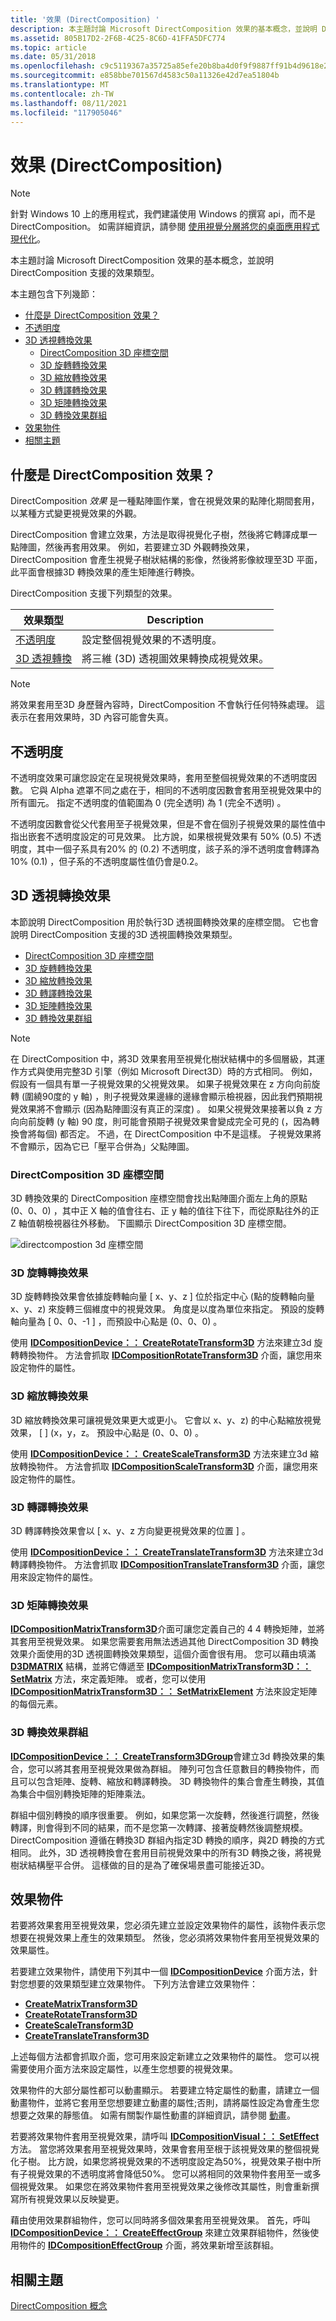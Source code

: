 ```yaml
---
title: '效果 (DirectComposition) '
description: 本主題討論 Microsoft DirectComposition 效果的基本概念，並說明 DirectComposition 支援的效果類型。
ms.assetid: 805B17D2-2F6B-4C25-8C6D-41FFA5DFC774
ms.topic: article
ms.date: 05/31/2018
ms.openlocfilehash: c9c5119367a35725a85efe20b8ba4d0f9f9887ff91b4d9618e2215bedfbfef67
ms.sourcegitcommit: e858bbe701567d4583c50a11326e42d7ea51804b
ms.translationtype: MT
ms.contentlocale: zh-TW
ms.lasthandoff: 08/11/2021
ms.locfileid: "117905046"
---
```

# <a name="effects-directcomposition"></a>效果 (DirectComposition) 

> [!NOTE]
> 針對 Windows 10 上的應用程式，我們建議使用 Windows 的撰寫 api，而不是 DirectComposition。 如需詳細資訊，請參閱 [使用視覺分層將您的桌面應用程式現代化](/windows/uwp/composition/visual-layer-in-desktop-apps)。

本主題討論 Microsoft DirectComposition 效果的基本概念，並說明 DirectComposition 支援的效果類型。

本主題包含下列幾節：

-   [什麼是 DirectComposition 效果？](#what-is-a-directcomposition-effect)
-   [不透明度](#opacity)
-   [3D 透視轉換效果](#3d-perspective-transform-effects)
    -   [DirectComposition 3D 座標空間](#the-directcomposition-3d-coordinate-space)
    -   [3D 旋轉轉換效果](#3d-rotation-transform-effect)
    -   [3D 縮放轉換效果](#3d-scaling-transform-effect)
    -   [3D 轉譯轉換效果](#3d-translation-transform-effect)
    -   [3D 矩陣轉換效果](#3d-matrix-transform-effect)
    -   [3D 轉換效果群組](#3d-transform-effect-group)
-   [效果物件](#effect-objects)
-   [相關主題](#related-topics)

## <a name="what-is-a-directcomposition-effect"></a>什麼是 DirectComposition 效果？

DirectComposition *效果* 是一種點陣圖作業，會在視覺效果的點陣化期間套用，以某種方式變更視覺效果的外觀。

DirectComposition 會建立效果，方法是取得視覺化子樹，然後將它轉譯成單一點陣圖，然後再套用效果。 例如，若要建立3D 外觀轉換效果，DirectComposition 會產生視覺子樹狀結構的影像，然後將影像紋理至3D 平面，此平面會根據3D 轉換效果的產生矩陣進行轉換。

DirectComposition 支援下列類型的效果。



| 效果類型                                                   | Description                                                                |
|---------------------------------------------------------------|----------------------------------------------------------------------------|
| [不透明度](#opacity)                                           | 設定整個視覺效果的不透明度。                                      |
| [3D 透視轉換](#3d-perspective-transform-effects) | 將三維 (3D) 透視圖效果轉換成視覺效果。 |



 

> [!Note]  
> 將效果套用至3D 身歷聲內容時，DirectComposition 不會執行任何特殊處理。 這表示在套用效果時，3D 內容可能會失真。

 

## <a name="opacity"></a>不透明度

不透明度效果可讓您設定在呈現視覺效果時，套用至整個視覺效果的不透明度因數。 它與 Alpha 遮罩不同之處在于，相同的不透明度因數會套用至視覺效果中的所有圖元。 指定不透明度的值範圍為 0 (完全透明) 為 1 (完全不透明) 。

不透明度因數會從父代套用至子視覺效果，但是不會在個別子視覺效果的屬性值中指出嵌套不透明度設定的可見效果。 比方說，如果根視覺效果有 50% (0.5) 不透明度，其中一個子系具有20% 的 (0.2) 不透明度，該子系的淨不透明度會轉譯為 10% (0.1) ，但子系的不透明度屬性值仍會是0.2。

## <a name="3d-perspective-transform-effects"></a>3D 透視轉換效果

本節說明 DirectComposition 用於執行3D 透視圖轉換效果的座標空間。 它也會說明 DirectComposition 支援的3D 透視圖轉換效果類型。

-   [DirectComposition 3D 座標空間](#the-directcomposition-3d-coordinate-space)
-   [3D 旋轉轉換效果](#3d-rotation-transform-effect)
-   [3D 縮放轉換效果](#3d-scaling-transform-effect)
-   [3D 轉譯轉換效果](#3d-translation-transform-effect)
-   [3D 矩陣轉換效果](#3d-matrix-transform-effect)
-   [3D 轉換效果群組](#3d-transform-effect-group)

> [!Note]  
> 在 DirectComposition 中，將3D 效果套用至視覺化樹狀結構中的多個層級，其運作方式與使用完整3D 引擎（例如 Microsoft Direct3D）時的方式相同。 例如，假設有一個具有單一子視覺效果的父視覺效果。 如果子視覺效果在 z 方向向前旋轉 (圍繞90度的 y 軸) ，則子視覺效果邊緣的邊緣會顯示檢視器，因此我們預期視覺效果將不會顯示 (因為點陣圖沒有真正的深度) 。 如果父視覺效果接著以負 z 方向向前旋轉 (y 軸) 90 度，則可能會預期子視覺效果會變成完全可見的 (，因為轉換會將每個) 都否定。 不過，在 DirectComposition 中不是這樣。 子視覺效果將不會顯示，因為它已「壓平合併為」父點陣圖。

 

### <a name="the-directcomposition-3d-coordinate-space"></a>DirectComposition 3D 座標空間

3D 轉換效果的 DirectComposition 座標空間會找出點陣圖介面左上角的原點 (0、0、0) ，其中正 X 軸的值會往右、正 y 軸的值往下往下，而從原點往外的正 Z 軸值朝檢視器往外移動。 下圖顯示 DirectComposition 3D 座標空間。

![directcompostion 3d 座標空間](images/3d-coordinate-space.png)

### <a name="3d-rotation-transform-effect"></a>3D 旋轉轉換效果

3D 旋轉轉換效果會依據旋轉軸向量 \[ x、y、z \] 位於指定中心 (點的旋轉軸向量 x、y、z) 來旋轉三個維度中的視覺效果。 角度是以度為單位來指定。 預設的旋轉軸向量為 \[ 0、0、-1 \] ，而預設中心點是 (0、0、0) 。

使用 [**IDCompositionDevice：： CreateRotateTransform3D**](/windows/win32/api/dcomp/nf-dcomp-idcompositiondevice-createrotatetransform3d) 方法來建立3d 旋轉轉換物件。 方法會抓取 [**IDCompositionRotateTransform3D**](/windows/win32/api/dcomp/nn-dcomp-idcompositionrotatetransform3d) 介面，讓您用來設定物件的屬性。

### <a name="3d-scaling-transform-effect"></a>3D 縮放轉換效果

3D 縮放轉換效果可讓視覺效果更大或更小。 它會以 x、y、z) 的中心點縮放視覺效果， \[ \] (x，y，z。 預設中心點是 (0、0、0) 。

使用 [**IDCompositionDevice：： CreateScaleTransform3D**](/windows/win32/api/dcomp/nf-dcomp-idcompositiondevice-createscaletransform3d) 方法來建立3d 縮放轉換物件。 方法會抓取 [**IDCompositionScaleTransform3D**](/windows/win32/api/dcomp/nn-dcomp-idcompositionscaletransform3d) 介面，讓您用來設定物件的屬性。

### <a name="3d-translation-transform-effect"></a>3D 轉譯轉換效果

3D 轉譯轉換效果會以 \[ x、y、z 方向變更視覺效果的位置 \] 。

使用 [**IDCompositionDevice：： CreateTranslateTransform3D**](/windows/win32/api/dcomp/nf-dcomp-idcompositiondevice-createtranslatetransform3d) 方法來建立3d 轉譯轉換物件。 方法會抓取 [**IDCompositionTranslateTransform3D**](/windows/win32/api/dcomp/nn-dcomp-idcompositiontranslatetransform3d) 介面，讓您用來設定物件的屬性。

### <a name="3d-matrix-transform-effect"></a>3D 矩陣轉換效果

[**IDCompositionMatrixTransform3D**](/windows/win32/api/dcomp/nn-dcomp-idcompositionmatrixtransform)介面可讓您定義自己的 4 4 轉換矩陣，並將其套用至視覺效果。 如果您需要套用無法透過其他 DirectComposition 3D 轉換效果介面使用的3D 透視圖轉換效果類型，這個介面會很有用。 您可以藉由填滿 [**D3DMATRIX**](/windows/desktop/direct3d10/d3d10-d3dmatrix) 結構，並將它傳遞至 [**IDCompositionMatrixTransform3D：： SetMatrix**](/windows/win32/api/dcomp/nf-dcomp-idcompositionmatrixtransform-setmatrix) 方法，來定義矩陣。 或者，您可以使用 [**IDCompositionMatrixTransform3D：： SetMatrixElement**](/previous-versions/windows/desktop/legacy/hh437429(v=vs.85)) 方法來設定矩陣的每個元素。

### <a name="3d-transform-effect-group"></a>3D 轉換效果群組

[**IDCompositionDevice：： CreateTransform3DGroup**](/windows/win32/api/dcomp/nf-dcomp-idcompositiondevice-createtransform3dgroup)會建立3d 轉換效果的集合，您可以將其套用至視覺效果做為群組。 陣列可包含任意數目的轉換物件，而且可以包含矩陣、旋轉、縮放和轉譯轉換。 3D 轉換物件的集合會產生轉換，其值為集合中個別轉換矩陣的矩陣乘法。

群組中個別轉換的順序很重要。 例如，如果您第一次旋轉，然後進行調整，然後轉譯，則會得到不同的結果，而不是您第一次轉譯、接著旋轉然後調整規模。 DirectComposition 遵循在轉換3D 群組內指定3D 轉換的順序，與2D 轉換的方式相同。 此外，3D 透視轉換會在套用目前視覺效果中的所有3D 轉換之後，將視覺樹狀結構壓平合併。 這樣做的目的是為了確保場景盡可能接近3D。

## <a name="effect-objects"></a>效果物件

若要將效果套用至視覺效果，您必須先建立並設定效果物件的屬性，該物件表示您想要在視覺效果上產生的效果類型。 然後，您必須將效果物件套用至視覺效果的效果屬性。

若要建立效果物件，請使用下列其中一個 [**IDCompositionDevice**](/windows/win32/api/dcomp/nn-dcomp-idcompositiondevice) 介面方法，針對您想要的效果類型建立效果物件。 下列方法會建立效果物件：

-   [**CreateMatrixTransform3D**](/windows/win32/api/dcomp/nf-dcomp-idcompositiondevice-creatematrixtransform3d)
-   [**CreateRotateTransform3D**](/windows/win32/api/dcomp/nf-dcomp-idcompositiondevice-createrotatetransform3d)
-   [**CreateScaleTransform3D**](/windows/win32/api/dcomp/nf-dcomp-idcompositiondevice-createscaletransform3d)
-   [**CreateTranslateTransform3D**](/windows/win32/api/dcomp/nf-dcomp-idcompositiondevice-createtranslatetransform3d)

上述每個方法都會抓取介面，您可用來設定新建立之效果物件的屬性。 您可以視需要使用介面方法來設定屬性，以產生您想要的視覺效果。

效果物件的大部分屬性都可以動畫顯示。 若要建立特定屬性的動畫，請建立一個動畫物件，並將它套用至您想要建立動畫的屬性;否則，請將屬性設定為會產生您想要之效果的靜態值。 如需有關製作屬性動畫的詳細資訊，請參閱 [動畫](animation.md)。

若要將效果物件套用至視覺效果，請呼叫 [**IDCompositionVisual：： SetEffect**](/windows/win32/api/dcomp/nf-dcomp-idcompositionvisual-seteffect) 方法。 當您將效果套用至視覺效果時，效果會套用至根于該視覺效果的整個視覺化子樹。 比方說，如果您將視覺效果的不透明度設定為50%，視覺效果子樹中所有子視覺效果的不透明度將會降低50%。 您可以將相同的效果物件套用至一或多個視覺效果。 如果您在將效果物件套用至視覺效果之後修改其屬性，則會重新撰寫所有視覺效果以反映變更。

藉由使用效果群組物件，您可以同時將多個效果套用至視覺效果。 首先，呼叫 [**IDCompositionDevice：： CreateEffectGroup**](/windows/win32/api/dcomp/nf-dcomp-idcompositiondevice-createeffectgroup) 來建立效果群組物件，然後使用物件的 [**IDCompositionEffectGroup**](/windows/win32/api/dcomp/nn-dcomp-idcompositioneffectgroup) 介面，將效果新增至該群組。

## <a name="related-topics"></a>相關主題

<dl> <dt>

[DirectComposition 概念](directcomposition-concepts.md)
</dt> </dl>

 

 